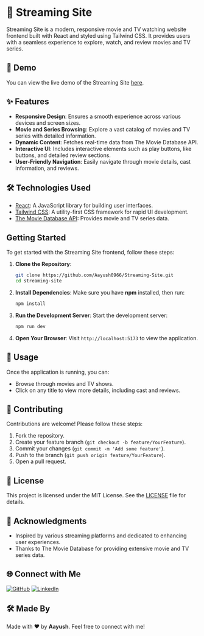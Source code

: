 # 🎥 Streaming Site

Streaming Site is a modern, responsive movie and TV watching website frontend built with React and styled using Tailwind CSS. It provides users with a seamless experience to explore, watch, and review movies and TV series.

## 🚀 Demo

You can view the live demo of the Streaming Site [here](https://streamingwebsite.netlify.app/).

## ✨ Features

- **Responsive Design**: Ensures a smooth experience across various devices and screen sizes.
- **Movie and Series Browsing**: Explore a vast catalog of movies and TV series with detailed information.
- **Dynamic Content**: Fetches real-time data from The Movie Database API.
- **Interactive UI**: Includes interactive elements such as play buttons, like buttons, and detailed review sections.
- **User-Friendly Navigation**: Easily navigate through movie details, cast information, and reviews.

## 🛠️ Technologies Used

- [React](https://reactjs.org/): A JavaScript library for building user interfaces.
- [Tailwind CSS](https://tailwindcss.com/): A utility-first CSS framework for rapid UI development.
- [The Movie Database API](https://www.themoviedb.org/documentation/api): Provides movie and TV series data.

## Getting Started

To get started with the Streaming Site frontend, follow these steps:

1. **Clone the Repository**:
   ```bash
   git clone https://github.com/Aayush0966/Streaming-Site.git
   cd streaming-site
   ```

2. **Install Dependencies**:
   Make sure you have **npm** installed, then run:
   ```bash
   npm install
   ```

3. **Run the Development Server**:
   Start the development server:
   ```bash
   npm run dev
   ```

4. **Open Your Browser**:
   Visit `http://localhost:5173` to view the application.

## 📖 Usage

Once the application is running, you can:

- Browse through movies and TV shows.
- Click on any title to view more details, including cast and reviews.

## 🤝 Contributing

Contributions are welcome! Please follow these steps:

1. Fork the repository.
2. Create your feature branch (`git checkout -b feature/YourFeature`).
3. Commit your changes (`git commit -m 'Add some feature'`).
4. Push to the branch (`git push origin feature/YourFeature`).
5. Open a pull request.

## 📜 License

This project is licensed under the MIT License. See the [LICENSE](LICENSE) file for details.

## 🙏 Acknowledgments

- Inspired by various streaming platforms and dedicated to enhancing user experiences.
- Thanks to The Movie Database for providing extensive movie and TV series data.

## 🌐 Connect with Me

[![GitHub](https://img.shields.io/badge/GitHub-000000?style=for-the-badge&logo=github&logoColor=white)](https://github.com/Aayush0966) 
[![LinkedIn](https://img.shields.io/badge/LinkedIn-0077B5?style=for-the-badge&logo=linkedin&logoColor=white)](www.linkedin.com/in/aayush-budhathoki-102954332) 

## 🛠️ Made By

Made with ❤️ by **Aayush**. Feel free to connect with me!

